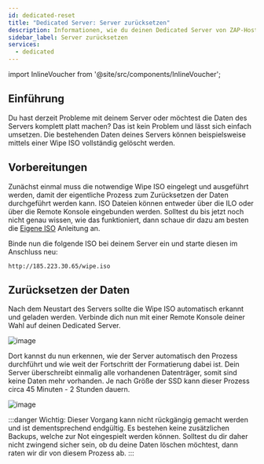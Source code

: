 ```yaml
---
id: dedicated-reset
title: "Dedicated Server: Server zurücksetzen"
description: Informationen, wie du deinen Dedicated Server von ZAP-Hosting zurücksetzen kannst - ZAP-Hosting.com Dokumentation
sidebar_label: Server zurücksetzen
services:
  - dedicated
---
```


import InlineVoucher from '@site/src/components/InlineVoucher';

## Einführung

Du hast derzeit Probleme mit deinem Server oder möchtest die Daten des Servers komplett platt machen? Das ist kein Problem und lässt sich einfach umsetzen. Die bestehenden Daten deines Servers können beispielsweise mittels einer Wipe ISO vollständig gelöscht werden. 

<InlineVoucher />

## Vorbereitungen

Zunächst einmal muss die notwendige Wipe ISO eingelegt und ausgeführt werden, damit der eigentliche Prozess zum Zurücksetzen der Daten durchgeführt werden kann. ISO Dateien können entweder über die ILO oder über die Remote Konsole eingebunden werden. Solltest du bis jetzt noch nicht genau wissen, wie das funktioniert, dann schaue dir dazu am besten die [Eigene ISO](dedicated-iso.md) Anleitung an. 

Binde nun die folgende ISO bei deinem Server ein und starte diesen im Anschluss neu:

```
http://185.223.30.65/wipe.iso
```



## Zurücksetzen der Daten

Nach dem Neustart des Servers sollte die Wipe ISO automatisch erkannt und geladen werden. Verbinde dich nun mit einer Remote Konsole deiner Wahl auf deinen Dedicated Server.

![image](https://user-images.githubusercontent.com/26007280/217033937-d9b15ebc-eb3f-401f-95e2-5cc871f3b018.png)



Dort kannst du nun erkennen, wie der Server automatisch den Prozess durchführt und wie weit der Fortschritt der Formatierung dabei ist. Dein Server überschreibt einmalig alle vorhandenen Datenträger, somit sind keine Daten mehr vorhanden. Je nach Größe der SSD kann dieser Prozess circa 45 Minuten - 2 Stunden dauern.

![image](https://user-images.githubusercontent.com/13604413/159174333-ef109e7e-2e79-4201-81cf-b33301c4d0b7.png)



:::danger 
Wichtig: Dieser Vorgang kann nicht rückgängig gemacht werden und ist dementsprechend endgültig. Es bestehen keine zusätzlichen Backups, welche zur Not eingespielt werden können. Solltest du dir daher nicht zwingend sicher sein, ob du deine Daten löschen möchtest, dann raten wir dir von diesem Prozess ab. 
:::
